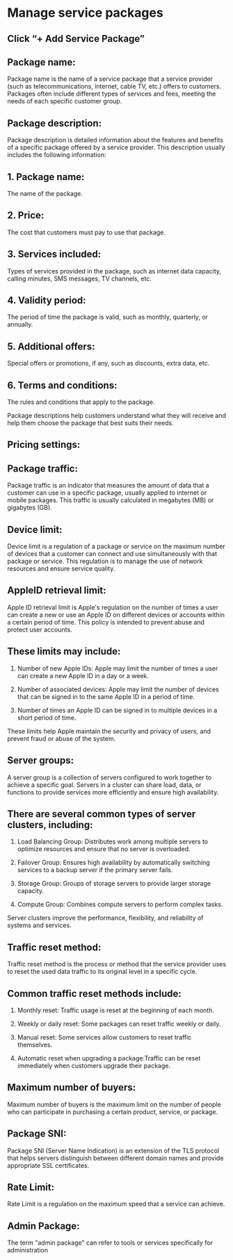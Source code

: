 # Manage service packages
## Click “+ Add Service Package”

## Package name:
Package name is the name of a service package that a service provider (such as telecommunications, internet, cable TV, etc.) offers to customers. Packages often include different types of services and fees, meeting the needs of each specific customer group.

## Package description:
Package description is detailed information about the features and benefits of a specific package offered by a service provider. This description usually includes the following information:

## 1. Package name:
The name of the package.

## 2. Price:
The cost that customers must pay to use that package.

## 3. Services included:
Types of services provided in the package, such as internet data capacity, calling minutes, SMS messages, TV channels, etc.

## 4. Validity period:
The period of time the package is valid, such as monthly, quarterly, or annually.

## 5. Additional offers:
Special offers or promotions, if any, such as discounts, extra data, etc.

## 6. Terms and conditions:
The rules and conditions that apply to the package.

Package descriptions help customers understand what they will receive and help them choose the package that best suits their needs.

## Pricing settings:

## Package traffic:
Package traffic is an indicator that measures the amount of data that a customer can use in a specific package, usually applied to internet or mobile packages. This traffic is usually calculated in megabytes (MB) or gigabytes (GB).

## Device limit:
Device limit is a regulation of a package or service on the maximum number of devices that a customer can connect and use simultaneously with that package or service. This regulation is to manage the use of network resources and ensure service quality.

## AppleID retrieval limit:
Apple ID retrieval limit is Apple's regulation on the number of times a user can create a new or use an Apple ID on different devices or accounts within a certain period of time. This policy is intended to prevent abuse and protect user accounts.

## These limits may include:

1. Number of new Apple IDs: Apple may limit the number of times a user can create a new Apple ID in a day or a week.

2. Number of associated devices: Apple may limit the number of devices that can be signed in to the same Apple ID in a period of time.

3. Number of times an Apple ID can be signed in to multiple devices in a short period of time.

These limits help Apple maintain the security and privacy of users, and prevent fraud or abuse of the system.

## Server groups:
A server group is a collection of servers configured to work together to achieve a specific goal. Servers in a cluster can share load, data, or functions to provide services more efficiently and ensure high availability.

## There are several common types of server clusters, including:

1. Load Balancing Group: Distributes work among multiple servers to optimize resources and ensure that no server is overloaded.

2. Failover Group: Ensures high availability by automatically switching services to a backup server if the primary server fails.

3. Storage Group: Groups of storage servers to provide larger storage capacity.

4. Compute Group: Combines compute servers to perform complex tasks.

Server clusters improve the performance, flexibility, and reliability of systems and services.

## Traffic reset method:
Traffic reset method is the process or method that the service provider uses to reset the used data traffic to its original level in a specific cycle.

## Common traffic reset methods include:
1. Monthly reset: Traffic usage is reset at the beginning of each month.

2. Weekly or daily reset: Some packages can reset traffic weekly or daily.

3. Manual reset: Some services allow customers to reset traffic themselves.

4. Automatic reset when upgrading a package:Traffic can be reset immediately when customers upgrade their package.

## Maximum number of buyers:
Maximum number of buyers is the maximum limit on the number of people who can participate in purchasing a certain product, service, or package.

## Package SNI:
Package SNI (Server Name Indication) is an extension of the TLS protocol that helps servers distinguish between different domain names and provide appropriate SSL certificates.

## Rate Limit:
Rate Limit is a regulation on the maximum speed that a service can achieve.

## Admin Package:
The term "admin package" can refer to tools or services specifically for administration
